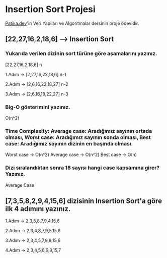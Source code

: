 # Insertion Sort Projesi 

[Patika.dev](https://www.patika.dev/)'in Veri Yapıları ve Algoritmalar dersinin proje ödevidir.

## [22,27,16,2,18,6] --> Insertion Sort

### Yukarıda verilen dizinin sort türüne göre aşamalarını yazınız.

[22,27,16,2,18,6] n

1.Adım -> [2,27,16,22,18,6] n-1

2.Adım -> [2,6,16,22,18,27] n-2

3.Adım -> [2,6,16,18,22,27] n-3

### Big-O gösterimini yazınız.

O(n^2)

### Time Complexity: Average case: Aradığımız sayının ortada olması, Worst case: Aradığımız sayının sonda olması, Best case: Aradığımız sayının dizinin en başında olması.

Worst case -> O(n^2)
Average case -> O(n^2)
Best case -> O(n)

### Dizi sıralandıktan sonra 18 sayısı hangi case kapsamına girer? Yazınız.

Average Case

## [7,3,5,8,2,9,4,15,6] dizisinin Insertion Sort'a göre ilk 4 adımını yazınız.

1.Adım -> 2,3,5,8,7,9,4,15,6

2.Adım -> 2,3,4,8,7,9,5,15,6

3.Adım -> 2,3,4,5,7,9,8,15,6

4.Adım -> 2,3,4,5,6,9,8,15,7